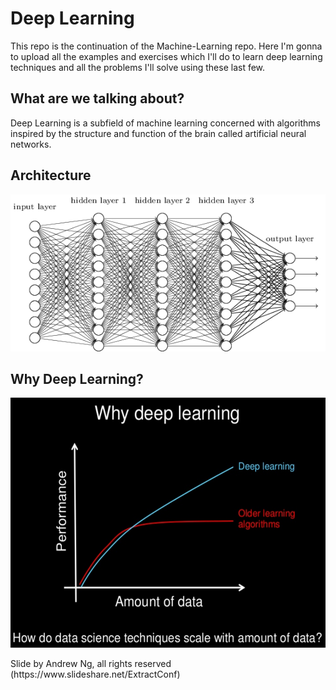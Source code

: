 # Deep Learning
This repo is the continuation of the Machine-Learning repo. Here I'm gonna to upload all the examples and exercises which I'll do to learn deep learning techniques and all the problems I'll solve using these last few.

<h2>What are we talking about?</h2>
<p>Deep Learning is a subfield of machine learning concerned with algorithms inspired by the structure and function of the brain called artificial neural networks.</p>

<h2>Architecture</h2>

![DeepLearning](img/deep_learning.png)

<h2>Why Deep Learning?</h2>

<img src="img/whydl.png" width="600" height="400"></img>
<p>Slide by Andrew Ng, all rights reserved (<a>https://www.slideshare.net/ExtractConf</a>)</p>
